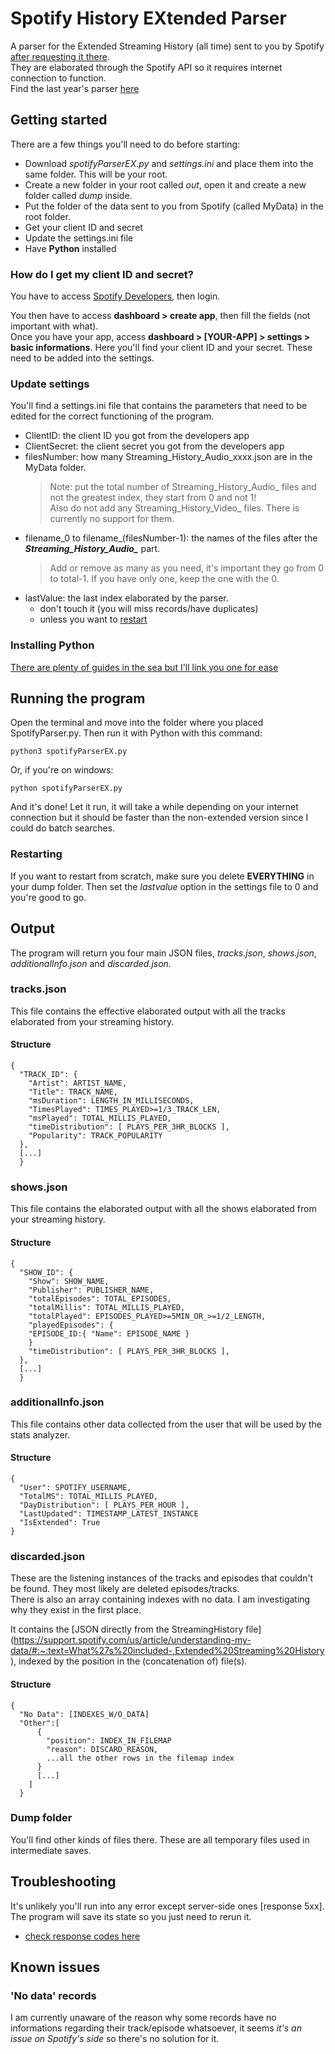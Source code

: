 
# Spotify History EXtended Parser
A parser for the Extended Streaming History (all time) sent to you by Spotify [after requesting it there](https://www.spotify.com/us/account/privacy/).  
They are elaborated through the Spotify API so it requires internet connection to function.  
Find the last year's parser [here](https://github.com/Chareste/SpotifyHistoryParser)

## Getting started

There are a few things you'll need to do before starting:
- Download *spotifyParserEX.py* and *settings.ini* and place them into the same folder. This will be your root.
- Create a new folder in your root called *out*, open it and create a new folder called *dump* inside.
- Put the folder of the data sent to you from Spotify (called MyData) in the root folder.
- Get your client ID and secret
- Update the settings.ini file
- Have **Python** installed

### How do I get my client ID and secret?

You have to access [Spotify Developers](https://developer.spotify.com/), then login.

You then have to access **dashboard > create app**, then fill the fields (not important with what).  
Once you have your app, access **dashboard > [YOUR-APP] > settings > basic informations**. Here you'll find your
client ID and your secret. These need to be added into the settings. 

### Update settings
You'll find a settings.ini file that contains the parameters that need to be edited for the correct functioning 
of the program. 
- ClientID: the client ID you got from the developers app
- ClientSecret: the client secret you got from the developers app
- filesNumber: how many Streaming_History_Audio_xxxx.json are in the MyData folder.
  >Note: put the total number of Streaming_History_Audio_ files and not the greatest index, they start from 0 and not 1!  
  Also do not add any Streaming_History_Video_ files. There is currently no support for them.
- filename_0 to filename_(filesNumber-1): the names of the files after the ***Streaming_History_Audio_*** part.  
  > Add or remove as many as you need, it's important they go from 0 to total-1. If you have only one, keep the one with the 0.
- lastValue: the last index elaborated by the parser.  
  - don't touch it (you will miss records/have duplicates)
  - unless you want to [restart](#restarting-) 

### Installing Python
[There are plenty of guides in the sea but I'll link you one for ease](
https://gist.github.com/MichaelCurrin/57caae30bd7b0991098e9804a9494c23)

## Running the program

Open the terminal and move into the folder where you placed SpotifyParser.py. Then run it with Python with this command:  
```
python3 spotifyParserEX.py
```
Or, if you're on windows:
```
python spotifyParserEX.py
```
And it's done! Let it run, it will take a while depending on your internet connection but it should be faster than the 
non-extended version since I could do batch searches.

### Restarting 
If you want to restart from scratch, make sure you delete **EVERYTHING** in your dump folder. 
Then set the *lastvalue* option in the settings file to 0 and you're good to go.


## Output

The program will return you four main JSON files, *tracks.json*, *shows.json*, *additionalInfo.json* and *discarded.json*.  

### tracks.json

This file contains the effective elaborated output with all the tracks elaborated from your streaming
history.

#### Structure
```
{
  "TRACK_ID": {
    "Artist": ARTIST_NAME,
    "Title": TRACK_NAME,
    "msDuration": LENGTH_IN_MILLISECONDS,
    "TimesPlayed": TIMES_PLAYED>=1/3_TRACK_LEN,
    "msPlayed": TOTAL_MILLIS_PLAYED,
    "timeDistribution": [ PLAYS_PER_3HR_BLOCKS ],
    "Popularity": TRACK_POPULARITY
  },
  [...]
  }
```
### shows.json

This file contains the elaborated output with all the shows elaborated from your streaming
history.

#### Structure
```
{
  "SHOW_ID": {
    "Show": SHOW_NAME,
    "Publisher": PUBLISHER_NAME,
    "totalEpisodes": TOTAL_EPISODES,
    "totalMillis": TOTAL_MILLIS_PLAYED,
    "totalPlayed": EPISODES_PLAYED>=5MIN_OR_>=1/2_LENGTH,
    "playedEpisodes": {
    "EPISODE_ID:{ "Name": EPISODE_NAME }
    }
    "timeDistribution": [ PLAYS_PER_3HR_BLOCKS ],
  },
  [...]
  }
```
### additionalInfo.json

This file contains other data collected from the user that will be used by 
the stats analyzer.

#### Structure
```
{
  "User": SPOTIFY_USERNAME,
  "TotalMS": TOTAL_MILLIS_PLAYED,
  "DayDistribution": [ PLAYS_PER_HOUR ],
  "LastUpdated": TIMESTAMP_LATEST_INSTANCE
  "IsExtended": True
}
```


### discarded.json 

These are the listening instances of the tracks and episodes that couldn't be found. 
They most likely are deleted episodes/tracks.  
There is also an array containing indexes with no data. I am investigating why they exist in the first place.


It contains the [JSON directly from the StreamingHistory file]
(https://support.spotify.com/us/article/understanding-my-data/#:~:text=What%27s%20included-,Extended%20Streaming%20History), 
indexed by the position in the (concatenation of) file(s). 
#### Structure 
```
{
  "No Data": [INDEXES_W/O_DATA]
  "Other":[
      {
        "position": INDEX_IN_FILEMAP
        "reason": DISCARD_REASON,
        ...all the other rows in the filemap index
      }
      [...]
    ]
  }
```
### Dump folder
You'll find other kinds of files there. These are all temporary files used in intermediate saves.

## Troubleshooting

It's unlikely you'll run into any error except server-side ones [response 5xx]. 
The program will save its state so you just need to rerun it.
- [check response codes here](https://developer.spotify.com/documentation/web-api/concepts/api-calls#response-status-codes)

## Known issues

### 'No data' records

I am currently unaware of the reason why some records have no informations regarding their track/episode whatsoever, 
it seems *it's an issue on Spotify's side* so there's no solution for it.


